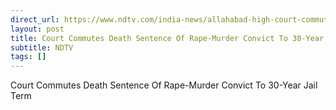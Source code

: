 ```yaml
---
direct_url: https://www.ndtv.com/india-news/allahabad-high-court-commutes-death-sentence-of-rape-murder-convict-to-30-year-jail-term-5182935
layout: post
title: Court Commutes Death Sentence Of Rape-Murder Convict To 30-Year Jail Term
subtitle: NDTV
tags: []
---
```


Court Commutes Death Sentence Of Rape-Murder Convict To 30-Year Jail Term
